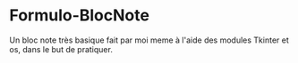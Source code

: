# Formulo-BlocNote
Un bloc note très basique fait par moi meme à l'aide des modules Tkinter et os, dans le but de pratiquer.
